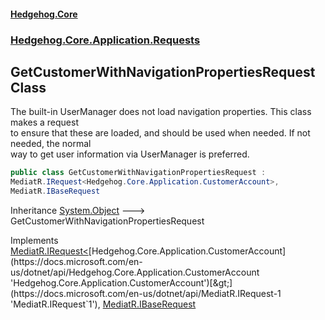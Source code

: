 #### [Hedgehog.Core](index.md 'index')
### [Hedgehog.Core.Application.Requests](Hedgehog_Core_Application_Requests.md 'Hedgehog.Core.Application.Requests')
## GetCustomerWithNavigationPropertiesRequest Class
The built-in UserManager does not load navigation properties. This class makes a request  
to ensure that these are loaded, and should be used when needed. If not needed, the normal  
way to get user information via UserManager is preferred.  
```csharp
public class GetCustomerWithNavigationPropertiesRequest :
MediatR.IRequest<Hedgehog.Core.Application.CustomerAccount>,
MediatR.IBaseRequest
```

Inheritance [System.Object](https://docs.microsoft.com/en-us/dotnet/api/System.Object 'System.Object') &#129106; GetCustomerWithNavigationPropertiesRequest  

Implements [MediatR.IRequest&lt;](https://docs.microsoft.com/en-us/dotnet/api/MediatR.IRequest-1 'MediatR.IRequest`1')[Hedgehog.Core.Application.CustomerAccount](https://docs.microsoft.com/en-us/dotnet/api/Hedgehog.Core.Application.CustomerAccount 'Hedgehog.Core.Application.CustomerAccount')[&gt;](https://docs.microsoft.com/en-us/dotnet/api/MediatR.IRequest-1 'MediatR.IRequest`1'), [MediatR.IBaseRequest](https://docs.microsoft.com/en-us/dotnet/api/MediatR.IBaseRequest 'MediatR.IBaseRequest')  
